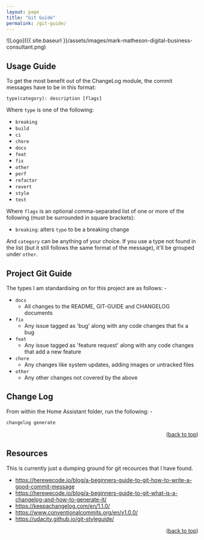 ```yaml
---
layout: page
title: "Git Guide"
permalink: /git-guide/
---
```


![Logo]({{ site.baseurl }}/assets/images/mark-matheson-digital-business-consultant.png)

## Usage Guide

To get the most benefit out of the ChangeLog module, the commit messages have to be in this format:

```
type(category): description [flags]
```

Where `type` is one of the following:

- `breaking`
- `build`
- `ci`
- `chore`
- `docs`
- `feat`
- `fix`
- `other`
- `perf`
- `refactor`
- `revert`
- `style`
- `test`

Where `flags` is an optional comma-separated list of one or more of the following (must be surrounded in square brackets):

- `breaking`: alters `type` to be a breaking change

And `category` can be anything of your choice. If you use a type not found in the list (but it still follows the same format of the message), it'll be grouped under `other`.

## Project Git Guide

The types I am standardising on for this project are as follows: -

- `docs`
  - All changes to the README, GIT-GUIDE and CHANGELOG documents
- `fix`
  - Any issue tagged as 'bug' along with any code changes that fix a bug
- `feat`
  - Any issue tagged as 'feature request' along with any code changes that add a new feature
- `chore`
  - Any changes like system updates, adding images or untracked files
- `other`
  - Any other changes not covered by the above

## Change Log

From within the Home Assistant folder, run the following: -

```bash
changelog generate
```

<p align="right">(<a href="#readme-top">back to top</a>)</p>

<!-- RESOURCES -->

## Resources

This is currently just a dumping ground for git recources that I have found.

- <https://herewecode.io/blog/a-beginners-guide-to-git-how-to-write-a-good-commit-message>
- <https://herewecode.io/blog/a-beginners-guide-to-git-what-is-a-changelog-and-how-to-generate-it/>
- <https://keepachangelog.com/en/1.1.0/>
- <https://www.conventionalcommits.org/en/v1.0.0/>
- <https://udacity.github.io/git-styleguide/>

<p align="right">(<a href="#readme-top">back to top</a>)</p>
